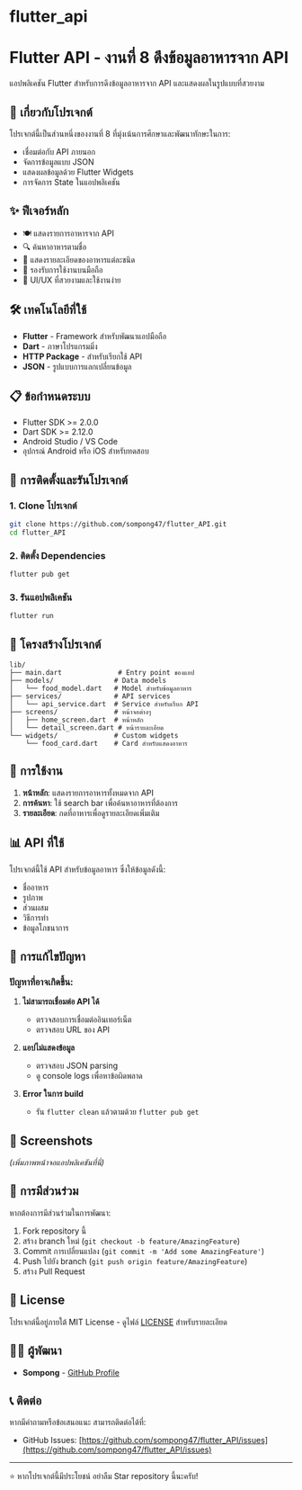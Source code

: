 # flutter_api

# Flutter API - งานที่ 8 ดึงข้อมูลอาหารจาก API

แอปพลิเคชัน Flutter สำหรับการดึงข้อมูลอาหารจาก API และแสดงผลในรูปแบบที่สวยงาม

## 📱 เกี่ยวกับโปรเจกต์

โปรเจกต์นี้เป็นส่วนหนึ่งของงานที่ 8 ที่มุ่งเน้นการศึกษาและพัฒนาทักษะในการ:
- เชื่อมต่อกับ API ภายนอก
- จัดการข้อมูลแบบ JSON
- แสดงผลข้อมูลด้วย Flutter Widgets
- การจัดการ State ในแอปพลิเคชัน

## ✨ ฟีเจอร์หลัก

- 🍽️ แสดงรายการอาหารจาก API
- 🔍 ค้นหาอาหารตามชื่อ
- 📝 แสดงรายละเอียดของอาหารแต่ละชนิด
- 📱 รองรับการใช้งานบนมือถือ
- 🎨 UI/UX ที่สวยงามและใช้งานง่าย

## 🛠️ เทคโนโลยีที่ใช้

- **Flutter** - Framework สำหรับพัฒนาแอปมือถือ
- **Dart** - ภาษาโปรแกรมมิ่ง
- **HTTP Package** - สำหรับเรียกใช้ API
- **JSON** - รูปแบบการแลกเปลี่ยนข้อมูล

## 📋 ข้อกำหนดระบบ

- Flutter SDK >= 2.0.0
- Dart SDK >= 2.12.0
- Android Studio / VS Code
- อุปกรณ์ Android หรือ iOS สำหรับทดสอบ

## 🚀 การติดตั้งและรันโปรเจกต์

### 1. Clone โปรเจกต์
```bash
git clone https://github.com/sompong47/flutter_API.git
cd flutter_API
```

### 2. ติดตั้ง Dependencies
```bash
flutter pub get
```

### 3. รันแอปพลิเคชัน
```bash
flutter run
```

## 📂 โครงสร้างโปรเจกต์

```
lib/
├── main.dart              # Entry point ของแอป
├── models/               # Data models
│   └── food_model.dart   # Model สำหรับข้อมูลอาหาร
├── services/             # API services
│   └── api_service.dart  # Service สำหรับเรียก API
├── screens/              # หน้าจอต่างๆ
│   ├── home_screen.dart  # หน้าหลัก
│   └── detail_screen.dart # หน้ารายละเอียด
└── widgets/              # Custom widgets
    └── food_card.dart    # Card สำหรับแสดงอาหาร
```

## 🔧 การใช้งาน

1. **หน้าหลัก**: แสดงรายการอาหารทั้งหมดจาก API
2. **การค้นหา**: ใช้ search bar เพื่อค้นหาอาหารที่ต้องการ
3. **รายละเอียด**: กดที่อาหารเพื่อดูรายละเอียดเพิ่มเติม

## 📊 API ที่ใช้

โปรเจกต์นี้ใช้ API สำหรับข้อมูลอาหาร ซึ่งให้ข้อมูลดังนี้:
- ชื่ออาหาร
- รูปภาพ
- ส่วนผสม
- วิธีการทำ
- ข้อมูลโภชนาการ

## 🐛 การแก้ไขปัญหา

### ปัญหาที่อาจเกิดขึ้น:
1. **ไม่สามารถเชื่อมต่อ API ได้**
   - ตรวจสอบการเชื่อมต่ออินเทอร์เน็ต
   - ตรวจสอบ URL ของ API

2. **แอปไม่แสดงข้อมูล**
   - ตรวจสอบ JSON parsing
   - ดู console logs เพื่อหาข้อผิดพลาด

3. **Error ในการ build**
   - รัน `flutter clean` แล้วตามด้วย `flutter pub get`

## 📱 Screenshots

*(เพิ่มภาพหน้าจอแอปพลิเคชันที่นี่)*

## 🤝 การมีส่วนร่วม

หากต้องการมีส่วนร่วมในการพัฒนา:
1. Fork repository นี้
2. สร้าง branch ใหม่ (`git checkout -b feature/AmazingFeature`)
3. Commit การเปลี่ยนแปลง (`git commit -m 'Add some AmazingFeature'`)
4. Push ไปยัง branch (`git push origin feature/AmazingFeature`)
5. สร้าง Pull Request

## 📄 License

โปรเจกต์นี้อยู่ภายใต้ MIT License - ดูไฟล์ [LICENSE](LICENSE) สำหรับรายละเอียด

## 👨‍💻 ผู้พัฒนา

- **Sompong** - [GitHub Profile](https://github.com/sompong47)

## 📞 ติดต่อ

หากมีคำถามหรือข้อเสนอแนะ สามารถติดต่อได้ที่:
- GitHub Issues: [https://github.com/sompong47/flutter_API/issues](https://github.com/sompong47/flutter_API/issues)

---

⭐ หากโปรเจกต์นี้มีประโยชน์ อย่าลืม Star repository นี้นะครับ!
